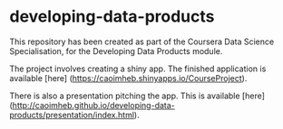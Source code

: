 # developing-data-products

This repository has been created as part of the Coursera Data Science Specialisation, for the Developing Data Products module. 

The project involves creating a shiny app. The finished application is available [here] (https://caoimheb.shinyapps.io/CourseProject).

There is also a presentation pitching the app. This is available [here] (http://caoimheb.github.io/developing-data-products/presentation/index.html).
